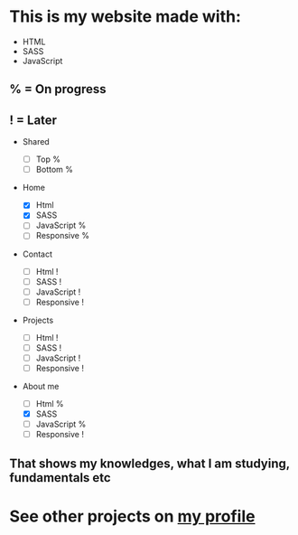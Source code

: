 # This is my website made with:

- HTML
- SASS
- JavaScript

## % = On progress

## ! = Later

- Shared

  - [ ] Top %
  - [ ] Bottom %

- Home

  - [x] Html
  - [x] SASS
  - [ ] JavaScript %
  - [ ] Responsive %

- Contact

  - [ ] Html !
  - [ ] SASS !
  - [ ] JavaScript !
  - [ ] Responsive !

- Projects

  - [ ] Html !
  - [ ] SASS !
  - [ ] JavaScript !
  - [ ] Responsive !

- About me
  - [ ] Html %
  - [x] SASS
  - [ ] JavaScript %
  - [ ] Responsive !

## That shows my knowledges, what I am studying, fundamentals etc

# See other projects on [my profile](https://github.com/JoaoPauloQC)
